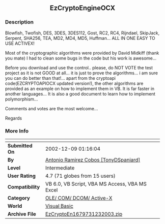 ﻿<div align="center">

## EzCryptoEngineOCX


</div>

### Description

Blowfish, Twofish, DES, 3DES, 3DES112, Gost, RC2, RC4, Rijndael, SkipJack, Serpent, SHA256, TEA, MD2, MD4, MD5, Huffman... ALL IN ONE EASY TO USE ACTIVEX!

Most of the cryptographic algorithms were provided by David Midkiff (thank you mate) I had to clean some bugs in the code but his work is awesome...

Before you download and use the control.. please, do NOT VOTE the test project as it is not GOOD at all... it is just to prove the algorithms... i am sure you can do better than that!... apart from the cryptoapi code(EZCRYPTOAPIOCX updated version!), the other algorithms are provided as an example on how to implement them in VB. It is far faster in another languages... It is also a good document to learn how to implement polymorphism...

Comments and votes are the most welcome...

Regards
 
### More Info
 


<span>             |<span>
---                |---
**Submitted On**   |2002-12-09 01:16:04
**By**             |[Antonio Ramirez Cobos \[TonyDSpaniard\]](https://github.com/Planet-Source-Code/PSCIndex/blob/master/ByAuthor/antonio-ramirez-cobos-tonydspaniard.md)
**Level**          |Intermediate
**User Rating**    |4.7 (71 globes from 15 users)
**Compatibility**  |VB 6\.0, VB Script, VBA MS Access, VBA MS Excel
**Category**       |[OLE/ COM/ DCOM/ Active\-X](https://github.com/Planet-Source-Code/PSCIndex/blob/master/ByCategory/ole-com-dcom-active-x__1-29.md)
**World**          |[Visual Basic](https://github.com/Planet-Source-Code/PSCIndex/blob/master/ByWorld/visual-basic.md)
**Archive File**   |[EzCryptoEn1679731232003\.zip](https://github.com/Planet-Source-Code/antonio-ramirez-cobos-tonydspaniard-ezcryptoengineocx__1-50290/archive/master.zip)








